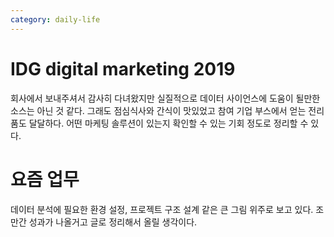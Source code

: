 ```yaml
---
category: daily-life
---
```


# IDG digital marketing 2019

회사에서 보내주셔서 감사히 다녀왔지만 실질적으로 데이터 사이언스에 도움이 될만한 소스는 아닌 것 같다.
그래도 점심식사와 간식이 맛있었고 참여 기업 부스에서 얻는 전리품도 달달하다.
어떤 마케팅 솔루션이 있는지 확인할 수 있는 기회 정도로 정리할 수 있다.

# 요즘 업무

데이터 분석에 필요한 환경 설정, 프로젝트 구조 설계 같은 큰 그림 위주로 보고 있다.
조만간 성과가 나올거고 글로 정리해서 올릴 생각이다.